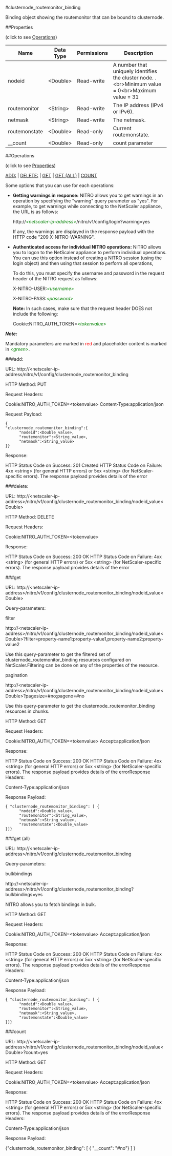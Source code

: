 #clusternode_routemonitor_binding

Binding object showing the routemonitor that can be bound to clusternode.


##Properties 
<span>(click to see [Operations](#operations))</span>


<table><thead><tr><th>Name</th><th> Data Type</th><th> Permissions</th><th>Description</th></tr></thead><tbody><tr><td>nodeid</td><td>&lt;Double></td><td>Read-write</td><td>A number that uniquely identifies the cluster node. .&lt;br>Minimum value = 0&lt;br>Maximum value = 31</td><tr><tr><td>routemonitor</td><td>&lt;String></td><td>Read-write</td><td>The IP address (IPv4 or IPv6).</td><tr><tr><td>netmask</td><td>&lt;String></td><td>Read-write</td><td>The netmask.</td><tr><tr><td>routemonstate</td><td>&lt;Double></td><td>Read-only</td><td>Current routemonstate.</td><tr><tr><td>__count</td><td>&lt;Double></td><td>Read-only</td><td>count parameter</td><tr></tbody></table>
##Operations 
<span>(click to see [Properties](#properties))</span>


[ADD:](#add:) | [DELETE:](#delete:) | [GET](#get) | [GET (ALL)](#get-(all)) | [COUNT](#count)


Some options that you can use for each operations:
<ul><li><p><b>Getting warnings in response:</b> NITRO allows you to get warnings in an operation by specifying the "warning" query parameter as "yes". For example, to get warnings while connecting to the NetScaler appliance, the URL is as follows:</p><p>http://<span style="color:green;font-style:italic;">&lt;netscaler-ip-address&gt;</span>/nitro/v1/config/login?warning=yes</p><p>If any, the warnings are displayed in the response payload with the HTTP code "209 X-NITRO-WARNING".</p></li><li><p><b>Authenticated access for individual NITRO operations:</b> NITRO allows you to logon to the NetScaler appliance to perform individual operations. You can use this option instead of creating a NITRO session (using the login object) and then using that session to perform all operations,</p><p>To do this, you must specify the username and password in the request header of the NITRO request as follows:</p><p>X-NITRO-USER:<span style="color:green;font-style:italic;">&lt;username&gt;</span></p><p>X-NITRO-PASS:<span style="color:green;font-style:italic;">&lt;password&gt;</span></p><p><b>Note:</b> In such cases, make sure that the request header DOES not include the following:</p><p>Cookie:NITRO_AUTH_TOKEN=<span style="color:green;font-style:italic;">&lt;tokenvalue&gt;</span></p></li></ul>



***Note:*** 
Mandatory parameters are marked in <span style="color:#FF0000;">red</span> and placeholder content is marked in <span style="color:green;font-style:italic">&lt;green&gt;</span>.

###add:



URL: http://&lt;netscaler-ip-address/nitro/v1/config/clusternode_routemonitor_binding
HTTP Method: PUT
Request Headers:

Cookie:NITRO_AUTH_TOKEN=&lt;tokenvalue&gt;Content-Type:application/json

Request Payload: ```{"clusternode_routemonitor_binding":{      "nodeid":<Double_value>,      "routemonitor":<String_value>,      "netmask":<String_value>}}```
Response:
HTTP Status Code on Success: 201 CreatedHTTP Status Code on Failure: 4xx &lt;string&gt; (for general HTTP errors) or 5xx &lt;string&gt; (for NetScaler-specific errors). The response payload provides details of the error


###delete:



URL: http://&lt;netscaler-ip-address&gt;/nitro/v1/config/clusternode_routemonitor_binding/nodeid_value&lt;Double&gt;
HTTP Method: DELETE
Request Headers:

Cookie:NITRO_AUTH_TOKEN=&lt;tokenvalue&gt;

Response:
HTTP Status Code on Success: 200 OKHTTP Status Code on Failure: 4xx &lt;string&gt; (for general HTTP errors) or 5xx &lt;string&gt; (for NetScaler-specific errors). The response payload provides details of the error


###get



URL: http://&lt;netscaler-ip-address&gt;/nitro/v1/config/clusternode_routemonitor_binding/nodeid_value&lt;Double&gt;
Query-parameters:
filter
http://&lt;netscaler-ip-address&gt;/nitro/v1/config/clusternode_routemonitor_binding/nodeid_value&lt;Double&gt;?filter=property-name1:property-value1,property-name2:property-value2
Use this query-parameter to get the filtered set of clusternode_routemonitor_binding resources configured on NetScaler.Filtering can be done on any of the properties of the resource.


pagination
http://&lt;netscaler-ip-address&gt;/nitro/v1/config/clusternode_routemonitor_binding/nodeid_value&lt;Double&gt;?pagesize=#no;pageno=#no
Use this query-parameter to get the clusternode_routemonitor_binding resources in chunks.



HTTP Method: GET
Request Headers:

Cookie:NITRO_AUTH_TOKEN=&lt;tokenvalue&gt;Accept:application/json

Response:
HTTP Status Code on Success: 200 OKHTTP Status Code on Failure: 4xx &lt;string&gt; (for general HTTP errors) or 5xx &lt;string&gt; (for NetScaler-specific errors). The response payload provides details of the errorResponse Headers:

Content-Type:application/json

Response Payload: ```{ "clusternode_routemonitor_binding": [ {      "nodeid":<Double_value>,      "routemonitor":<String_value>,      "netmask":<String_value>,      "routemonstate":<Double_value>}]}```



###get (all)



URL: http://&lt;netscaler-ip-address&gt;/nitro/v1/config/clusternode_routemonitor_binding
Query-parameters:
bulkbindings
http://&lt;netscaler-ip-address&gt;/nitro/v1/config/clusternode_routemonitor_binding?bulkbindings=yes
NITRO allows you to fetch bindings in bulk.



HTTP Method: GET
Request Headers:

Cookie:NITRO_AUTH_TOKEN=&lt;tokenvalue&gt;Accept:application/json

Response:
HTTP Status Code on Success: 200 OKHTTP Status Code on Failure: 4xx &lt;string&gt; (for general HTTP errors) or 5xx &lt;string&gt; (for NetScaler-specific errors). The response payload provides details of the errorResponse Headers:

Content-Type:application/json

Response Payload: ```{ "clusternode_routemonitor_binding": [ {      "nodeid":<Double_value>,      "routemonitor":<String_value>,      "netmask":<String_value>,      "routemonstate":<Double_value>}]}```



###count



URL: http://&lt;netscaler-ip-address&gt;/nitro/v1/config/clusternode_routemonitor_binding/nodeid_value&lt;Double&gt;?count=yes
HTTP Method: GET
Request Headers:

Cookie:NITRO_AUTH_TOKEN=&lt;tokenvalue&gt;Accept:application/json

Response:
HTTP Status Code on Success: 200 OKHTTP Status Code on Failure: 4xx &lt;string&gt; (for general HTTP errors) or 5xx &lt;string&gt; (for NetScaler-specific errors). The response payload provides details of the errorResponse Headers:

Content-Type:application/json

Response Payload: 
{"clusternode_routemonitor_binding": [ { "__count": "#no"} ] }


